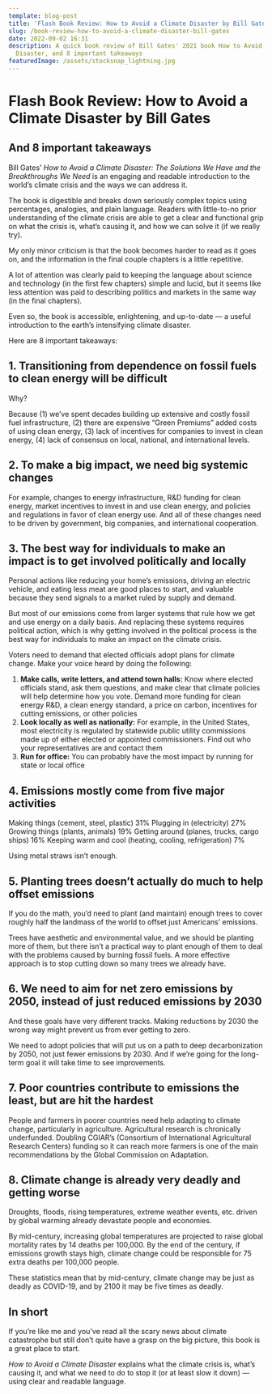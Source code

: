 ```yaml
---
template: blog-post
title: 'Flash Book Review: How to Avoid a Climate Disaster by Bill Gates'
slug: /book-review-how-to-avoid-a-climate-disaster-bill-gates
date: 2022-09-02 16:31
description: A quick book review of Bill Gates' 2021 book How to Avoid a Climate
  Disaster, and 8 important takeaways
featuredImage: /assets/stocksnap_lightning.jpg
---
```

# Flash Book Review: How to Avoid a Climate Disaster by Bill Gates
## And 8 important takeaways

Bill Gates’ *How to Avoid a Climate Disaster: The Solutions We Have and the Breakthroughs We Need* is an engaging and readable introduction to the world’s climate crisis and the ways we can address it. 

The book is digestible and breaks down seriously complex topics using percentages, analogies, and plain language. Readers with little-to-no prior understanding of the climate crisis are able to get a clear and functional grip on what the crisis is, what’s causing it, and how we can solve it (if we really try).

My only minor criticism is that the book becomes harder to read as it goes on, and the information in the final couple chapters is a little repetitive.

A lot of attention was clearly paid to keeping the language about science and technology (in the first few chapters) simple and lucid, but it seems like less attention was paid to describing politics and markets in the same way (in the final chapters).

Even so, the book is accessible, enlightening, and up-to-date — a useful introduction to the earth’s intensifying climate disaster.

Here are 8 important takeaways:

## 1. Transitioning from dependence on fossil fuels to clean energy will be difficult 
   Why? 

Because (1) we’ve spent decades building up extensive and costly fossil fuel infrastructure, (2) there are expensive “Green Premiums” added costs of using clean energy, (3) lack of incentives for companies to invest in clean energy, (4) lack of consensus on local, national, and international levels.

## 2. To make a big impact, we need big systemic changes

For example, changes to energy infrastructure, R&D funding for clean energy, market incentives to invest in and use clean energy, and policies and regulations in favor of clean energy use. And all of these changes need to be driven by government, big companies, and international cooperation.

## 3. The best way for individuals to make an impact is to get involved politically and locally 

Personal actions like reducing your home’s emissions, driving an electric vehicle, and eating less meat are good places to start, and valuable because they send signals to a market ruled by supply and demand.

But most of our emissions come from larger systems that rule how we get and use energy on a daily basis. And replacing these systems requires political action, which is why getting involved in the political process is the best way for individuals to make an impact on the climate crisis.

Voters need to demand that elected officials adopt plans for climate change. Make your voice heard by doing the following:

1. **Make calls, write letters, and attend town halls:** Know where elected officials stand, ask them questions, and make clear that climate policies will help determine how you vote. Demand more funding for clean energy R&D, a clean energy standard, a price on carbon, incentives for cutting emissions, or other policies
2. **Look locally as well as nationally:** For example, in the United States, most electricity is regulated by statewide public utility commissions made up of either elected or
appointed commissioners. Find out who your representatives are and contact them
3. **Run for office:** You can probably have the most impact by running for state or local office

## 4. Emissions mostly come from five major activities
   Making things (cement, steel, plastic) 31%
   Plugging in (electricity) 27% 
   Growing things (plants, animals) 19% 
   Getting around (planes, trucks, cargo ships) 16% 
   Keeping warm and cool (heating, cooling, refrigeration) 7%

Using metal straws isn’t enough.

## 5. Planting trees doesn’t actually do much to help offset emissions
   If you do the math, you’d need to plant (and maintain) enough trees to cover roughly half the landmass of the world to offset just Americans’ emissions. 

Trees have aesthetic and environmental value, and we should be planting more of them, but there isn’t a practical way to plant enough of them to deal with the problems caused by burning fossil fuels. A more effective approach is to stop cutting down so many trees we already have. 
## 6. We need to aim for net zero emissions by 2050, instead of just reduced emissions by 2030
   And these goals have very different tracks. Making reductions by 2030 the wrong way might prevent us from ever getting to zero. 

We need to adopt policies that will put us on a path to deep decarbonization by 2050, not just fewer emissions by 2030. And if we’re going for the long-term goal it will take time to see improvements. 

## 7. Poor countries contribute to emissions the least, but are hit the hardest
   People and farmers in poorer countries need help adapting to climate change, particularly in agriculture. Agricultural research is chronically underfunded. Doubling CGIAR’s (Consortium of International Agricultural Research Centers) funding so it can reach more farmers is one of the main recommendations by the Global Commission on Adaptation.

## 8. Climate change is already very deadly and getting worse

Droughts, floods, rising temperatures, extreme weather events, etc. driven by global warming already devastate people and economies. 

By mid-century, increasing global temperatures are projected to raise global mortality rates by 14 deaths per 100,000. By the end of the century, if emissions growth stays high, climate change could be responsible for 75 extra deaths per 100,000 people. 

These statistics mean that by mid-century, climate change may be just as deadly as COVID-19, and by 2100 it may be five times as deadly. 
## In short
If you’re like me and you’ve read all the scary news about climate catastrophe but still don’t quite have a grasp on the big picture, this book is a great place to start. 

*How to Avoid a Climate Disaster* explains what the climate crisis is, what’s causing it, and what we need to do to stop it (or at least slow it down) — using clear and readable language.